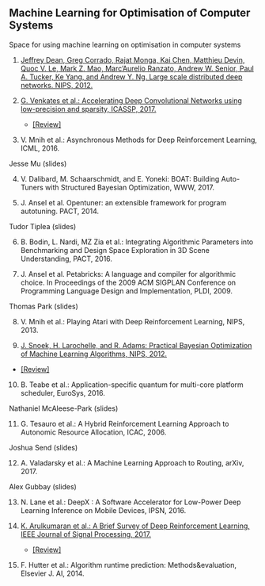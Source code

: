 ## Machine Learning for Optimisation of Computer Systems

Space for using machine learning on optimisation in computer systems

1. [Jeffrey Dean, Greg Corrado, Rajat Monga, Kai Chen, Matthieu Devin, Quoc V. Le, Mark Z. Mao, Marc’Aurelio Ranzato, Andrew W. Senior, Paul A. Tucker, Ke Yang, and Andrew Y. Ng. Large scale distributed deep networks. NIPS, 2012.](papers/dean_nips_2012.pdf)

2. [G. Venkates et al.: Accelerating Deep Convolutional Networks using low-precision and sparsity,  ICASSP, 2017.](papers/venkates_ICASSP_2017.pdf) 
    - [[Review]](papers/venkates_ICASSP_2017.md) 

3. V. Mnih et al.: Asynchronous Methods for Deep Reinforcement Learning, ICML, 2016.

Jesse Mu (slides) 

4. V. Dalibard, M. Schaarschmidt, and E. Yoneki: BOAT: Building Auto-Tuners with Structured Bayesian Optimization, WWW, 2017. 

5. J. Ansel et al. Opentuner: an extensible framework for program autotuning. PACT, 2014.

Tudor Tiplea (slides) 

6. B. Bodin, L. Nardi, MZ Zia et al.: Integrating Algorithmic Parameters into Benchmarking and Design Space Exploration in 3D Scene Understanding, PACT, 2016. 

7. J. Ansel et al. Petabricks: A language and compiler for algorithmic choice. In Proceedings of the 2009 ACM SIGPLAN Conference on Programming Language Design and Implementation, PLDI, 2009.

Thomas Park (slides) 

8. V. Mnih et al.: Playing Atari with Deep Reinforcement Learning, NIPS, 2013.

9. [J. Snoek, H. Larochelle, and R. Adams: Practical Bayesian Optimization of Machine Learning Algorithms, NIPS, 2012.](papers/snoek_nips_2012.pdf)
- [[Review]](papers/snoek_nips_2012.md)

10. B. Teabe et al.: Application-specific quantum for multi-core platform scheduler, EuroSys, 2016.

Nathaniel McAleese-Park (slides) 

11. G. Tesauro et al.: A Hybrid Reinforcement Learning Approach to Autonomic Resource Allocation, ICAC, 2006.

Joshua Send (slides) 

12. A. Valadarsky et al.: A Machine Learning Approach to Routing, arXiv, 2017.

Alex Gubbay (slides) 

13. N. Lane et al.: DeepX : A Software Accelerator for Low-Power Deep Learning Inference on Mobile Devices, IPSN, 2016.

14. [K. Arulkumaran et al.: A Brief Survey of Deep Reinforcement Learning, IEEE Journal of Signal Processing, 2017.](papers/arulkumaran_IEEESP_2017.pdf)
    -  [[Review]](papers/arulkumaran_IEEESP_2017.md)

15. F. Hutter et al.: Algorithm runtime prediction: Methods&evaluation, Elsevier J. AI, 2014.